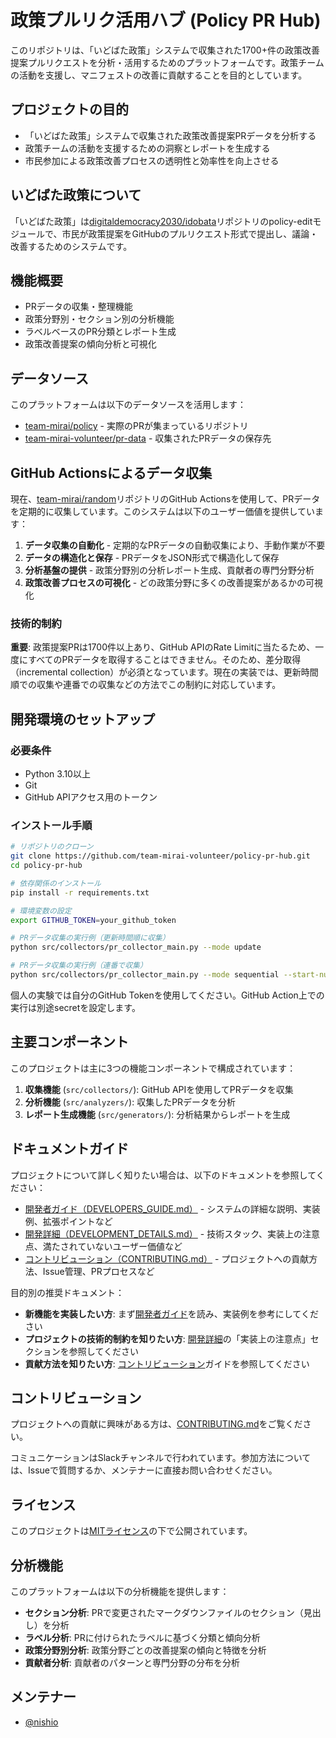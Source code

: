 # 政策プルリク活用ハブ (Policy PR Hub)

このリポジトリは、「いどばた政策」システムで収集された1700+件の政策改善提案プルリクエストを分析・活用するためのプラットフォームです。政策チームの活動を支援し、マニフェストの改善に貢献することを目的としています。

## プロジェクトの目的

- 「いどばた政策」システムで収集された政策改善提案PRデータを分析する
- 政策チームの活動を支援するための洞察とレポートを生成する
- 市民参加による政策改善プロセスの透明性と効率性を向上させる

## いどばた政策について

「いどばた政策」は[digitaldemocracy2030/idobata](https://github.com/digitaldemocracy2030/idobata)リポジトリのpolicy-editモジュールで、市民が政策提案をGitHubのプルリクエスト形式で提出し、議論・改善するためのシステムです。

## 機能概要

- PRデータの収集・整理機能
- 政策分野別・セクション別の分析機能
- ラベルベースのPR分類とレポート生成
- 政策改善提案の傾向分析と可視化

## データソース

このプラットフォームは以下のデータソースを活用します：

- [team-mirai/policy](https://github.com/team-mirai/policy) - 実際のPRが集まっているリポジトリ
- [team-mirai-volunteer/pr-data](https://github.com/team-mirai-volunteer/pr-data) - 収集されたPRデータの保存先

## GitHub Actionsによるデータ収集

現在、[team-mirai/random](https://github.com/team-mirai/random)リポジトリのGitHub Actionsを使用して、PRデータを定期的に収集しています。このシステムは以下のユーザー価値を提供しています：

1. **データ収集の自動化** - 定期的なPRデータの自動収集により、手動作業が不要
2. **データの構造化と保存** - PRデータをJSON形式で構造化して保存
3. **分析基盤の提供** - 政策分野別の分析レポート生成、貢献者の専門分野分析
4. **政策改善プロセスの可視化** - どの政策分野に多くの改善提案があるかの可視化

### 技術的制約

**重要**: 政策提案PRは1700件以上あり、GitHub APIのRate Limitに当たるため、一度にすべてのPRデータを取得することはできません。そのため、差分取得（incremental collection）が必須となっています。現在の実装では、更新時間順での収集や連番での収集などの方法でこの制約に対応しています。

## 開発環境のセットアップ

### 必要条件

- Python 3.10以上
- Git
- GitHub APIアクセス用のトークン

### インストール手順

```bash
# リポジトリのクローン
git clone https://github.com/team-mirai-volunteer/policy-pr-hub.git
cd policy-pr-hub

# 依存関係のインストール
pip install -r requirements.txt

# 環境変数の設定
export GITHUB_TOKEN=your_github_token

# PRデータ収集の実行例（更新時間順に収集）
python src/collectors/pr_collector_main.py --mode update

# PRデータ収集の実行例（連番で収集）
python src/collectors/pr_collector_main.py --mode sequential --start-number 1 --end-number 100
```

個人の実験では自分のGitHub Tokenを使用してください。GitHub Action上での実行は別途secretを設定します。

## 主要コンポーネント

このプロジェクトは主に3つの機能コンポーネントで構成されています：

1. **収集機能** (`src/collectors/`): GitHub APIを使用してPRデータを収集
2. **分析機能** (`src/analyzers/`): 収集したPRデータを分析
3. **レポート生成機能** (`src/generators/`): 分析結果からレポートを生成

## ドキュメントガイド

プロジェクトについて詳しく知りたい場合は、以下のドキュメントを参照してください：

- [開発者ガイド（DEVELOPERS_GUIDE.md）](./DEVELOPERS_GUIDE.md) - システムの詳細な説明、実装例、拡張ポイントなど
- [開発詳細（DEVELOPMENT_DETAILS.md）](./DEVELOPMENT_DETAILS.md) - 技術スタック、実装上の注意点、満たされていないユーザー価値など
- [コントリビューション（CONTRIBUTING.md）](./CONTRIBUTING.md) - プロジェクトへの貢献方法、Issue管理、PRプロセスなど

目的別の推奨ドキュメント：
- **新機能を実装したい方**: まず[開発者ガイド](./DEVELOPERS_GUIDE.md)を読み、実装例を参考にしてください
- **プロジェクトの技術的制約を知りたい方**: [開発詳細](./DEVELOPMENT_DETAILS.md)の「実装上の注意点」セクションを参照してください
- **貢献方法を知りたい方**: [コントリビューション](./CONTRIBUTING.md)ガイドを参照してください

## コントリビューション

プロジェクトへの貢献に興味がある方は、[CONTRIBUTING.md](./CONTRIBUTING.md)をご覧ください。

コミュニケーションはSlackチャンネルで行われています。参加方法については、Issueで質問するか、メンテナーに直接お問い合わせください。

## ライセンス

このプロジェクトは[MITライセンス](./LICENSE)の下で公開されています。

## 分析機能

このプラットフォームは以下の分析機能を提供します：

- **セクション分析**: PRで変更されたマークダウンファイルのセクション（見出し）を分析
- **ラベル分析**: PRに付けられたラベルに基づく分類と傾向分析
- **政策分野別分析**: 政策分野ごとの改善提案の傾向と特徴を分析
- **貢献者分析**: 貢献者のパターンと専門分野の分布を分析

## メンテナー

- [@nishio](https://github.com/nishio)
